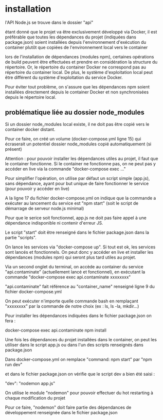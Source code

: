 # installation

l'API Node.js se trouve dans le dossier "api"

étant donné que le projet va être exclusivement développé via Docker, il est préférable que toutes les dépendances du projet (indiquées dans package.json) soient installées depuis l'environnement d'exécution du container plutôt que copiées de l'environnement local vers le container

lors de l'installation de dépendances (modules npm), certaines opérations de build peuvent être effectuées et prendre en considération la structure du répertoire. Or, le répertoire du container Docker ne correspond pas au répertoire du container local. De plus, le système d'exploitation local peut être différent du système d'exploitation du service Docker.

Pour éviter tout problème, on s'assure que les dépendances npm soient installées directement depuis le container Docker et non synchronisées depuis le répertoire local.

## problématique liée au dossier node_modules

Si un dossier node_modules local existe, il ne doit pas être copié vers le container docker distant.

Pour ce faire, on créé un volume (docker-compose.yml ligne 15) qui écraserait un potentiel dossier node_modules copié automatiquement (si présent)

Attention : pour pouvoir installer les dépendances utiles au projet, il faut que le container fonctionne. Si le container ne fonctionne pas, on ne peut pas y accéder en live via la commande "docker-compose exec ..."

Pour simplifier l'opération, on utilise par défaut un script simple (app.js), sans dépendance, ayant pour but unique de faire fonctionner le service (pour pouvoir y accéder en live)

A la ligne 17 du fichier docker-compose.yml on indique que la commande a exécuter au lancement du service est "npm start" (soit le script de démarrage de serveur node.js minimal)

Pour que le serice soit fonctionnel, app.js ne doit pas faire appel à une dépendance indisponible ni contenir d'erreur JS.

Le script "start" doit être renseigné dans le fichier package.json dans la partie "scripts".

On lance les services via "docker-compose up". Si tout est ok, les services sont lancés et fonctionnels. On peut donc y accéder en live et installer les dépendances (modules npm) qui seront plus tard utiles au projet.

Via un second onglet du terminal, on accède au container du service "api.contaminate" (actuellement lancé et fonctionnel), en exécutant la commande "docker-compose exec api.contaminate xxxxxxxx"

"api.contaminate" fait référence au "container_name" renseigné ligne 9 du fichier docker-compose.yml

On peut exécuter n'importe quelle commande bash en remplaçant "xxxxxxxx" par la commande de notre choix (ex : ls, ls -la, mkdir...)

Pour installer les dépendances indiquées dans le fichier package.json on fera :

docker-compose exec api.contaminate npm install

Une fois les dépendances du projet installées dans le container, on peut les utiliser dans le script app.js ou dans l'un des scripts renseignés dans package.json

Dans docker-compose.yml on remplace "command: npm start" par "npm run dev"

et dans le fichier package.json on vérifie que le script dev a bien été saisi :

"dev": "nodemon app.js"

On utilise le module "nodemon" pour pouvoir effectuer du hot restarting à chaque modification du projet

Pour ce faire, "nodemon" doit faire partie des dépendances de développement renseignée dans le fichier package.json
